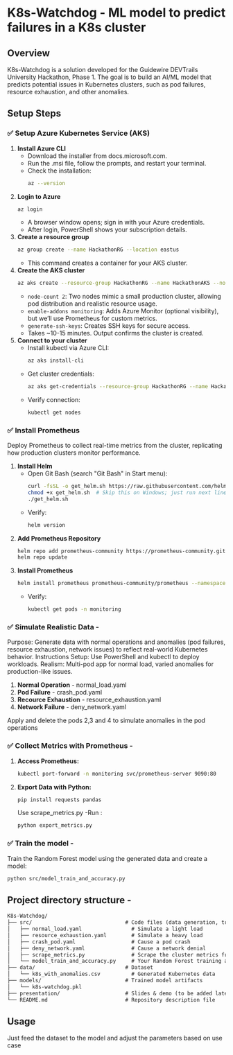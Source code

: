 # K8s-Watchdog - ML model to predict failures in a K8s cluster

## Overview
K8s-Watchdog is a solution developed for the Guidewire DEVTrails University Hackathon, Phase 1. The goal is to build an AI/ML model that predicts potential issues in Kubernetes clusters, such as pod failures, resource exhaustion, and other anomalies.

## Setup Steps

### ✅ Setup Azure Kubernetes Service (AKS)
1. **Install Azure CLI**
    - Download the installer from docs.microsoft.com.
    - Run the .msi file, follow the prompts, and restart your terminal.
    - Check the installation:
      ```bash
      az --version
      ```
2. **Login to Azure**
    ```bash
    az login
    ```
    - A browser window opens; sign in with your Azure credentials.
    - After login, PowerShell shows your subscription details.
3. **Create a resource group**
    ```bash
    az group create --name HackathonRG --location eastus
    ```
    - This command creates a container for your AKS cluster.
4. **Create the AKS cluster**
    ```bash
    az aks create --resource-group HackathonRG --name HackathonAKS --node-count 2 --enable-addons monitoring --generate-ssh-keys
    ```
    - `node-count 2`: Two nodes mimic a small production cluster, allowing pod distribution and realistic resource usage.
    - `enable-addons monitoring`: Adds Azure Monitor (optional visibility), but we’ll use Prometheus for custom metrics.
    - `generate-ssh-keys`: Creates SSH keys for secure access.
    - Takes ~10-15 minutes. Output confirms the cluster is created.
5. **Connect to your cluster**
    - Install kubectl via Azure CLI:
      ```bash
      az aks install-cli
      ```
    - Get cluster credentials:
      ```bash
      az aks get-credentials --resource-group HackathonRG --name HackathonAKS
      ```
    - Verify connection:
      ```bash
      kubectl get nodes
      ```

### ✅ Install Prometheus
Deploy Prometheus to collect real-time metrics from the cluster, replicating how production clusters monitor performance.
1. **Install Helm**
    - Open Git Bash (search "Git Bash" in Start menu):
      ```bash
      curl -fsSL -o get_helm.sh https://raw.githubusercontent.com/helm/helm/master/scripts/get-helm-3
      chmod +x get_helm.sh  # Skip this on Windows; just run next line
      ./get_helm.sh
      ```
    - Verify:
      ```bash
      helm version
      ```
2. **Add Prometheus Repository**
    ```bash
    helm repo add prometheus-community https://prometheus-community.github.io/helm-charts
    helm repo update
    ```
3. **Install Prometheus**
    ```bash
    helm install prometheus prometheus-community/prometheus --namespace monitoring --create-namespace --set server.persistentVolume.enabled=false
    ```
    - Verify:
      ```bash
      kubectl get pods -n monitoring
      ```

### ✅ Simulate Realistic Data -
  Purpose: Generate data with normal operations and anomalies (pod failures, resource exhaustion, network issues) to reflect real-world Kubernetes behavior.
Instructions
Setup: Use PowerShell and kubectl to deploy workloads.
Realism: Multi-pod app for normal load, varied anomalies for production-like issues.
1. **Normal Operation** - normal_load.yaml
2. **Pod Failure** - crash_pod.yaml
3. **Recource Exhaustion** - resource_exhaustion.yaml
4. **Network Failure** - deny_network.yaml

Apply and delete the pods 2,3 and 4 to simulate anomalies in the pod operations

### ✅ Collect Metrics with Prometheus -
1. **Access Prometheus:**
   ```bash
   kubectl port-forward -n monitoring svc/prometheus-server 9090:80
   ```
2. **Export Data with Python:**
   ```bash
   pip install requests pandas
   ```
   Use scrape_metrics.py
   -Run :
   ```bash
   python export_metrics.py
   ```

### ✅ Train the model -
Train the Random Forest model using the generated data and create a model:
```bash
python src/model_train_and_accuracy.py
```

## Project directory structure -
```markdown
K8s-Watchdog/
├── src/                              # Code files (data generation, training, etc.)
│   ├── normal_load.yaml                # Simulate a light load
│   ├── resource_exhaustion.yaml        # Simulate a heavy load
│   ├── crash_pod.yaml                  # Cause a pod crash
│   ├── deny_network.yaml               # Cause a network denial
│   ├── scrape_metrics.py               # Scrape the cluster metrics from Prometheus
│   └── model_train_and_accuracy.py     # Your Random Forest training and accuracy measurement script
├── data/                             # Dataset
│   └── k8s_with_anomalies.csv          # Generated Kubernetes data
├── models/                           # Trained model artifacts
│   └── k8s-watchdog.pkl
├── presentation/                     # Slides & demo (to be added later)
└── README.md                         # Repository description file
```

## Usage
Just feed the dataset to the model and adjust the parameters based on use case
